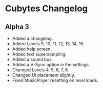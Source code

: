 # Cubytes Changelog

## Alpha 3

- Added a changelog.
- Added Levels 9, 10, 11, 12, 13, 14, 15.
- Added help screen.
- Added text supersampling.
- Added a sound bus.
- Added a V-Sync option in the settings.
- Changed Levels 4, 5, 6, 7, 8.
- Changed UI placement slightly.
- Fixed MusicPlayer resetting on level loads.



